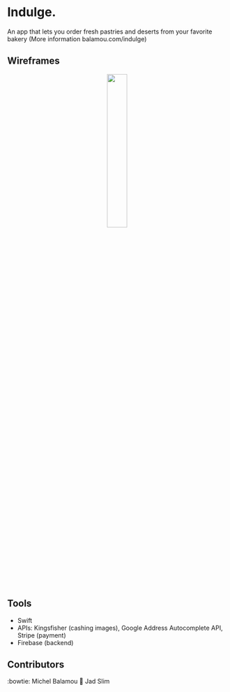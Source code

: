 # Indulge.

  An app that lets you order fresh pastries and deserts from your favorite bakery (More information balamou.com/indulge)

## Wireframes

  <p align="center">
  <img src="images/screenshots/final_design.png" width="30%"/>
  </p>

## Tools

  - Swift
  - APIs: Kingsfisher (cashing images), Google Address Autocomplete API, Stripe (payment)
  - Firebase (backend)

## Contributors
  :bowtie: Michel Balamou
  :man: Jad Slim

